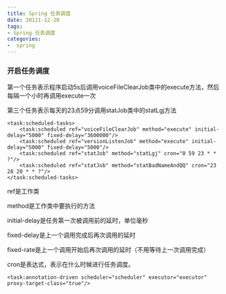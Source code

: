 ```yaml
---
title: Spring 任务调度
date: 20121-12-20
tags:
- Spring 任务调度
categories:
-  spring
---
```


### 开启任务调度

第一个任务表示程序启动5s后调用voiceFileClearJob类中的execute方法，然后每隔一个小时再调用execute一次

第三个任务表示每天的23点59分调用statJob类中的statLgj方法

```
<task:scheduled-tasks>  
    <task:scheduled ref="voiceFileClearJob" method="execute" initial-delay="5000" fixed-delay="3600000"/>
	<task:scheduled ref="versionListenJob" method="execute" initial-delay="5000" fixed-delay="5000"/>
	<task:scheduled ref="statJob" method="statLgj" cron="0 59 23 * * ?"/>
	<task:scheduled ref="statJob" method="statBadNameAndQQ" cron="23 28 20 * * ?"/>
</task:scheduled-tasks>
```

ref是工作类

method是工作类中要执行的方法

initial-delay是任务第一次被调用前的延时，单位毫秒

fixed-delay是上一个调用完成后再次调用的延时

fixed-rate是上一个调用开始后再次调用的延时（不用等待上一次调用完成）

cron是表达式，表示在什么时候进行任务调度。

```
<task:annotation-driven scheduler="scheduler" executor="executor" proxy-target-class="true"/>
```

